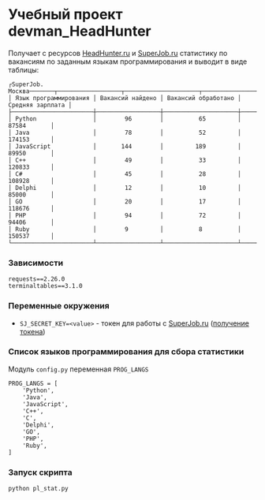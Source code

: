 # Учебный проект devman_HeadHunter
Получает с ресурсов [HeadHunter.ru](HeadHunter.ru) и [SuperJob.ru](SuperJob.ru) 
статистику по вакансиям
по заданным языкам программирования и выводит в виде таблицы:
```
┌SuperJob. Москва───────┬──────────────────┬─────────────────────┬──────────────────┐
│ Язык программирования │ Вакансий найдено │ Вакансий обработано │ Средняя зарплата │
├───────────────────────┼──────────────────┼─────────────────────┼──────────────────┤
│ Python                │        96        │          65         │      87584       │
│ Java                  │        78        │          52         │      174153      │
│ JavaScript            │       144        │         189         │      89950       │
│ C++                   │        49        │          33         │      120833      │
│ C#                    │        45        │          28         │      108928      │
│ Delphi                │        12        │          10         │      85000       │
│ GO                    │        20        │          17         │      118676      │
│ PHP                   │        94        │          72         │      94406       │
│ Ruby                  │        9         │          8          │      150537      │
└───────────────────────┴──────────────────┴─────────────────────┴──────────────────┘
```
### Зависимости
```
requests==2.26.0
terminaltables==3.1.0
```
### Переменные окружения
 - `SJ_SECRET_KEY=<value>` - токен для работы с [SuperJob.ru](SuperJob.ru) 
([получение токена](https://api.superjob.ru/register/))
### Список языков программирования для сбора статистики
Модуль `config.py` переменная `PROG_LANGS`
```
PROG_LANGS = [
    'Python',
    'Java',
    'JavaScript',
    'C++',
    'C',
    'Delphi',
    'GO',
    'PHP',
    'Ruby',
]
```
### Запуск скрипта
```
python pl_stat.py 
```